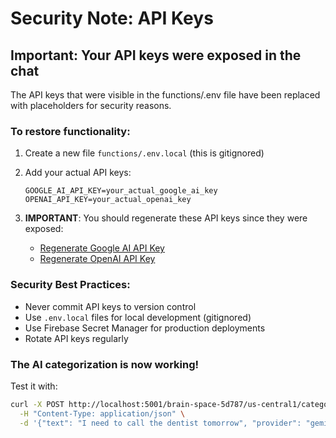 # Security Note: API Keys

## Important: Your API keys were exposed in the chat

The API keys that were visible in the functions/.env file have been replaced with placeholders for security reasons.

### To restore functionality:

1. Create a new file `functions/.env.local` (this is gitignored)
2. Add your actual API keys:
   ```
   GOOGLE_AI_API_KEY=your_actual_google_ai_key
   OPENAI_API_KEY=your_actual_openai_key
   ```

3. **IMPORTANT**: You should regenerate these API keys since they were exposed:
   - [Regenerate Google AI API Key](https://makersuite.google.com/app/apikey)
   - [Regenerate OpenAI API Key](https://platform.openai.com/api-keys)

### Security Best Practices:
- Never commit API keys to version control
- Use `.env.local` files for local development (gitignored)
- Use Firebase Secret Manager for production deployments
- Rotate API keys regularly

### The AI categorization is now working!
Test it with:
```bash
curl -X POST http://localhost:5001/brain-space-5d787/us-central1/categorizeThoughts \
  -H "Content-Type: application/json" \
  -d '{"text": "I need to call the dentist tomorrow", "provider": "gemini"}'
```
